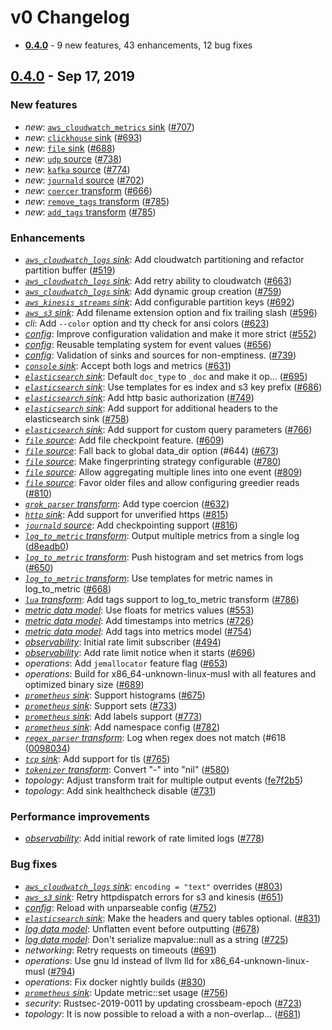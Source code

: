 # v0 Changelog

* [**0.4.0**](#0-4-0-sep-17-2019) - 9 new features, 43 enhancements, 12 bug fixes

## [0.4.0][url.v0-4-0] - Sep 17, 2019

### New features

* *new*: [`aws_cloudwatch_metrics` sink][docs.aws_cloudwatch_metrics_sink] ([#707][url.pr_707])
* *new*: [`clickhouse` sink][docs.clickhouse_sink] ([#693][url.pr_693])
* *new*: [`file` sink][docs.file_sink] ([#688][url.pr_688])
* *new*: [`udp` source][docs.udp_source] ([#738][url.pr_738])
* *new*: [`kafka` source][docs.kafka_source] ([#774][url.pr_774])
* *new*: [`journald` source][docs.journald_source] ([#702][url.pr_702])
* *new*: [`coercer` transform][docs.coercer_transform] ([#666][url.pr_666])
* *new*: [`remove_tags` transform][docs.remove_tags_transform] ([#785][url.pr_785])
* *new*: [`add_tags` transform][docs.add_tags_transform] ([#785][url.pr_785])

### Enhancements

* *[`aws_cloudwatch_logs` sink][docs.aws_cloudwatch_logs_sink]*: Add cloudwatch partitioning and refactor partition buffer ([#519][url.pr_519])
* *[`aws_cloudwatch_logs` sink][docs.aws_cloudwatch_logs_sink]*: Add retry ability to cloudwatch ([#663][url.pr_663])
* *[`aws_cloudwatch_logs` sink][docs.aws_cloudwatch_logs_sink]*: Add dynamic group creation ([#759][url.pr_759])
* *[`aws_kinesis_streams` sink][docs.aws_kinesis_streams_sink]*: Add configurable partition keys ([#692][url.pr_692])
* *[`aws_s3` sink][docs.aws_s3_sink]*: Add filename extension option and fix trailing slash ([#596][url.pr_596])
* *cli*: Add `--color` option and tty check for ansi colors ([#623][url.pr_623])
* *[config][docs.configuration]*: Improve configuration validation and make it more strict ([#552][url.pr_552])
* *[config][docs.configuration]*: Reusable templating system for event values ([#656][url.pr_656])
* *[config][docs.configuration]*: Validation of sinks and sources for non-emptiness. ([#739][url.pr_739])
* *[`console` sink][docs.console_sink]*: Accept both logs and metrics ([#631][url.pr_631])
* *[`elasticsearch` sink][docs.elasticsearch_sink]*: Default `doc_type` to `_doc` and make it op… ([#695][url.pr_695])
* *[`elasticsearch` sink][docs.elasticsearch_sink]*: Use templates for es index and s3 key prefix ([#686][url.pr_686])
* *[`elasticsearch` sink][docs.elasticsearch_sink]*: Add http basic authorization ([#749][url.pr_749])
* *[`elasticsearch` sink][docs.elasticsearch_sink]*: Add support for additional headers to the elasticsearch sink ([#758][url.pr_758])
* *[`elasticsearch` sink][docs.elasticsearch_sink]*: Add support for custom query parameters ([#766][url.pr_766])
* *[`file` source][docs.file_source]*: Add file checkpoint feature. ([#609][url.pr_609])
* *[`file` source][docs.file_source]*: Fall back to global data_dir option (#644) ([#673][url.pr_673])
* *[`file` source][docs.file_source]*: Make fingerprinting strategy configurable ([#780][url.pr_780])
* *[`file` source][docs.file_source]*: Allow aggregating multiple lines into one event ([#809][url.pr_809])
* *[`file` source][docs.file_source]*: Favor older files and allow configuring greedier reads ([#810][url.pr_810])
* *[`grok_parser` transform][docs.grok_parser_transform]*: Add type coercion ([#632][url.pr_632])
* *[`http` sink][docs.http_sink]*: Add support for unverified https ([#815][url.pr_815])
* *[`journald` source][docs.journald_source]*: Add checkpointing support ([#816][url.pr_816])
* *[`log_to_metric` transform][docs.log_to_metric_transform]*: Output multiple metrics from a single log ([d8eadb0][url.commit_d8eadb08f469e7e411138ed9ff9e318bd4f9954c])
* *[`log_to_metric` transform][docs.log_to_metric_transform]*: Push histogram and set metrics from logs ([#650][url.pr_650])
* *[`log_to_metric` transform][docs.log_to_metric_transform]*: Use templates for metric names in log_to_metric ([#668][url.pr_668])
* *[`lua` transform][docs.lua_transform]*: Add tags support to log_to_metric transform ([#786][url.pr_786])
* *[metric data model][docs.metric]*: Use floats for metrics values ([#553][url.pr_553])
* *[metric data model][docs.metric]*: Add timestamps into metrics ([#726][url.pr_726])
* *[metric data model][docs.metric]*: Add tags into metrics model ([#754][url.pr_754])
* *[observability][docs.monitoring]*: Initial rate limit subscriber ([#494][url.pr_494])
* *[observability][docs.monitoring]*: Add rate limit notice when it starts ([#696][url.pr_696])
* *operations*: Add `jemallocator` feature flag ([#653][url.pr_653])
* *operations*: Build for x86_64-unknown-linux-musl with all features and optimized binary size ([#689][url.pr_689])
* *[`prometheus` sink][docs.prometheus_sink]*: Support histograms ([#675][url.pr_675])
* *[`prometheus` sink][docs.prometheus_sink]*: Support sets ([#733][url.pr_733])
* *[`prometheus` sink][docs.prometheus_sink]*: Add labels support ([#773][url.pr_773])
* *[`prometheus` sink][docs.prometheus_sink]*: Add namespace config ([#782][url.pr_782])
* *[`regex_parser` transform][docs.regex_parser_transform]*: Log when regex does not match (#618 ([0098034][url.commit_009803467f4513827abbe4a28d8170a5593ea2c5])
* *[`tcp` sink][docs.tcp_sink]*: Add support for tls ([#765][url.pr_765])
* *[`tokenizer` transform][docs.tokenizer_transform]*: Convert "-" into "nil" ([#580][url.pr_580])
* *topology*: Adjust transform trait for multiple output events ([fe7f2b5][url.commit_fe7f2b503443199a65a79dad129ed89ace3e287a])
* *topology*: Add sink healthcheck disable ([#731][url.pr_731])

### Performance improvements

* *[observability][docs.monitoring]*: Add initial rework of rate limited logs ([#778][url.pr_778])

### Bug fixes

* *[`aws_cloudwatch_logs` sink][docs.aws_cloudwatch_logs_sink]*: `encoding = "text"` overrides ([#803][url.pr_803])
* *[`aws_s3` sink][docs.aws_s3_sink]*: Retry httpdispatch errors for s3 and kinesis ([#651][url.pr_651])
* *[config][docs.configuration]*: Reload with unparseable config ([#752][url.pr_752])
* *[`elasticsearch` sink][docs.elasticsearch_sink]*: Make the headers and query tables optional. ([#831][url.pr_831])
* *[log data model][docs.log]*: Unflatten event before outputting ([#678][url.pr_678])
* *[log data model][docs.log]*: Don't serialize mapvalue::null as a string ([#725][url.pr_725])
* *networking*: Retry requests on timeouts ([#691][url.pr_691])
* *operations*: Use gnu ld instead of llvm lld for x86_64-unknown-linux-musl ([#794][url.pr_794])
* *operations*: Fix docker nightly builds ([#830][url.pr_830])
* *[`prometheus` sink][docs.prometheus_sink]*: Update metric::set usage ([#756][url.pr_756])
* *security*: Rustsec-2019-0011 by updating crossbeam-epoch ([#723][url.pr_723])
* *topology*: It is now possible to reload a with a non-overlap… ([#681][url.pr_681])


[docs.add_tags_transform]: https://docs.vector.dev/usage/configuration/transforms/add_tags
[docs.aws_cloudwatch_logs_sink]: https://docs.vector.dev/usage/configuration/sinks/aws_cloudwatch_logs
[docs.aws_cloudwatch_metrics_sink]: https://docs.vector.dev/usage/configuration/sinks/aws_cloudwatch_metrics
[docs.aws_kinesis_streams_sink]: https://docs.vector.dev/usage/configuration/sinks/aws_kinesis_streams
[docs.aws_s3_sink]: https://docs.vector.dev/usage/configuration/sinks/aws_s3
[docs.clickhouse_sink]: https://docs.vector.dev/usage/configuration/sinks/clickhouse
[docs.coercer_transform]: https://docs.vector.dev/usage/configuration/transforms/coercer
[docs.configuration]: https://docs.vector.dev/usage/configuration/README
[docs.console_sink]: https://docs.vector.dev/usage/configuration/sinks/console
[docs.elasticsearch_sink]: https://docs.vector.dev/usage/configuration/sinks/elasticsearch
[docs.file_sink]: https://docs.vector.dev/usage/configuration/sinks/file
[docs.file_source]: https://docs.vector.dev/usage/configuration/sources/file
[docs.grok_parser_transform]: https://docs.vector.dev/usage/configuration/transforms/grok_parser
[docs.http_sink]: https://docs.vector.dev/usage/configuration/sinks/http
[docs.journald_source]: https://docs.vector.dev/usage/configuration/sources/journald
[docs.kafka_source]: https://docs.vector.dev/usage/configuration/sources/kafka
[docs.log]: https://docs.vector.dev/about/data-model/log
[docs.log_to_metric_transform]: https://docs.vector.dev/usage/configuration/transforms/log_to_metric
[docs.lua_transform]: https://docs.vector.dev/usage/configuration/transforms/lua
[docs.metric]: https://docs.vector.dev/about/data-model/metric
[docs.monitoring]: https://docs.vector.dev/usage/administration/monitoring
[docs.prometheus_sink]: https://docs.vector.dev/usage/configuration/sinks/prometheus
[docs.regex_parser_transform]: https://docs.vector.dev/usage/configuration/transforms/regex_parser
[docs.remove_tags_transform]: https://docs.vector.dev/usage/configuration/transforms/remove_tags
[docs.tcp_sink]: https://docs.vector.dev/usage/configuration/sinks/tcp
[docs.tokenizer_transform]: https://docs.vector.dev/usage/configuration/transforms/tokenizer
[docs.udp_source]: https://docs.vector.dev/usage/configuration/sources/udp
[url.commit_009803467f4513827abbe4a28d8170a5593ea2c5]: https://github.com/timberio/vector/commit/009803467f4513827abbe4a28d8170a5593ea2c5
[url.commit_d8eadb08f469e7e411138ed9ff9e318bd4f9954c]: https://github.com/timberio/vector/commit/d8eadb08f469e7e411138ed9ff9e318bd4f9954c
[url.commit_fe7f2b503443199a65a79dad129ed89ace3e287a]: https://github.com/timberio/vector/commit/fe7f2b503443199a65a79dad129ed89ace3e287a
[url.pr_494]: https://github.com/timberio/vector/pull/494
[url.pr_519]: https://github.com/timberio/vector/pull/519
[url.pr_552]: https://github.com/timberio/vector/pull/552
[url.pr_553]: https://github.com/timberio/vector/pull/553
[url.pr_580]: https://github.com/timberio/vector/pull/580
[url.pr_596]: https://github.com/timberio/vector/pull/596
[url.pr_609]: https://github.com/timberio/vector/pull/609
[url.pr_623]: https://github.com/timberio/vector/pull/623
[url.pr_631]: https://github.com/timberio/vector/pull/631
[url.pr_632]: https://github.com/timberio/vector/pull/632
[url.pr_650]: https://github.com/timberio/vector/pull/650
[url.pr_651]: https://github.com/timberio/vector/pull/651
[url.pr_653]: https://github.com/timberio/vector/pull/653
[url.pr_656]: https://github.com/timberio/vector/pull/656
[url.pr_663]: https://github.com/timberio/vector/pull/663
[url.pr_666]: https://github.com/timberio/vector/pull/666
[url.pr_668]: https://github.com/timberio/vector/pull/668
[url.pr_673]: https://github.com/timberio/vector/pull/673
[url.pr_675]: https://github.com/timberio/vector/pull/675
[url.pr_678]: https://github.com/timberio/vector/pull/678
[url.pr_681]: https://github.com/timberio/vector/pull/681
[url.pr_686]: https://github.com/timberio/vector/pull/686
[url.pr_688]: https://github.com/timberio/vector/pull/688
[url.pr_689]: https://github.com/timberio/vector/pull/689
[url.pr_691]: https://github.com/timberio/vector/pull/691
[url.pr_692]: https://github.com/timberio/vector/pull/692
[url.pr_693]: https://github.com/timberio/vector/pull/693
[url.pr_695]: https://github.com/timberio/vector/pull/695
[url.pr_696]: https://github.com/timberio/vector/pull/696
[url.pr_702]: https://github.com/timberio/vector/pull/702
[url.pr_707]: https://github.com/timberio/vector/pull/707
[url.pr_723]: https://github.com/timberio/vector/pull/723
[url.pr_725]: https://github.com/timberio/vector/pull/725
[url.pr_726]: https://github.com/timberio/vector/pull/726
[url.pr_731]: https://github.com/timberio/vector/pull/731
[url.pr_733]: https://github.com/timberio/vector/pull/733
[url.pr_738]: https://github.com/timberio/vector/pull/738
[url.pr_739]: https://github.com/timberio/vector/pull/739
[url.pr_749]: https://github.com/timberio/vector/pull/749
[url.pr_752]: https://github.com/timberio/vector/pull/752
[url.pr_754]: https://github.com/timberio/vector/pull/754
[url.pr_756]: https://github.com/timberio/vector/pull/756
[url.pr_758]: https://github.com/timberio/vector/pull/758
[url.pr_759]: https://github.com/timberio/vector/pull/759
[url.pr_765]: https://github.com/timberio/vector/pull/765
[url.pr_766]: https://github.com/timberio/vector/pull/766
[url.pr_773]: https://github.com/timberio/vector/pull/773
[url.pr_774]: https://github.com/timberio/vector/pull/774
[url.pr_778]: https://github.com/timberio/vector/pull/778
[url.pr_780]: https://github.com/timberio/vector/pull/780
[url.pr_782]: https://github.com/timberio/vector/pull/782
[url.pr_785]: https://github.com/timberio/vector/pull/785
[url.pr_786]: https://github.com/timberio/vector/pull/786
[url.pr_794]: https://github.com/timberio/vector/pull/794
[url.pr_803]: https://github.com/timberio/vector/pull/803
[url.pr_809]: https://github.com/timberio/vector/pull/809
[url.pr_810]: https://github.com/timberio/vector/pull/810
[url.pr_815]: https://github.com/timberio/vector/pull/815
[url.pr_816]: https://github.com/timberio/vector/pull/816
[url.pr_830]: https://github.com/timberio/vector/pull/830
[url.pr_831]: https://github.com/timberio/vector/pull/831
[url.v0-4-0]: https://github.com/timberio/vector/releases/tag/0.4.0
